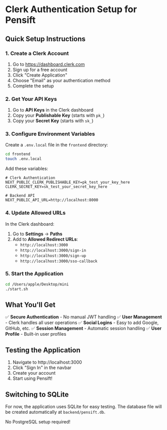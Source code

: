# Clerk Authentication Setup for Pensift

## Quick Setup Instructions

### 1. Create a Clerk Account

1. Go to https://dashboard.clerk.com
2. Sign up for a free account
3. Click "Create Application"
4. Choose "Email" as your authentication method
5. Complete the setup

### 2. Get Your API Keys

1. Go to **API Keys** in the Clerk dashboard
2. Copy your **Publishable Key** (starts with `pk_`)
3. Copy your **Secret Key** (starts with `sk_`)

### 3. Configure Environment Variables

Create a `.env.local` file in the `frontend` directory:

```bash
cd frontend
touch .env.local
```

Add these variables:

```env
# Clerk Authentication
NEXT_PUBLIC_CLERK_PUBLISHABLE_KEY=pk_test_your_key_here
CLERK_SECRET_KEY=sk_test_your_secret_key_here

# Backend API
NEXT_PUBLIC_API_URL=http://localhost:8000
```

### 4. Update Allowed URLs

In the Clerk dashboard:

1. Go to **Settings** → **Paths**
2. Add to **Allowed Redirect URLs**:
   - `http://localhost:3000`
   - `http://localhost:3000/sign-in`
   - `http://localhost:3000/sign-up`
   - `http://localhost:3000/sso-callback`

### 5. Start the Application

```bash
cd /Users/apple/Desktop/mini
./start.sh
```

## What You'll Get

✅ **Secure Authentication** - No manual JWT handling
✅ **User Management** - Clerk handles all user operations
✅ **Social Logins** - Easy to add Google, GitHub, etc.
✅ **Session Management** - Automatic session handling
✅ **User Profile** - Built-in user profiles

## Testing the Application

1. Navigate to http://localhost:3000
2. Click "Sign In" in the navbar
3. Create your account
4. Start using Pensift!

## Switching to SQLite

For now, the application uses SQLite for easy testing. The database file will be created automatically at `backend/pensift.db`.

No PostgreSQL setup required!
